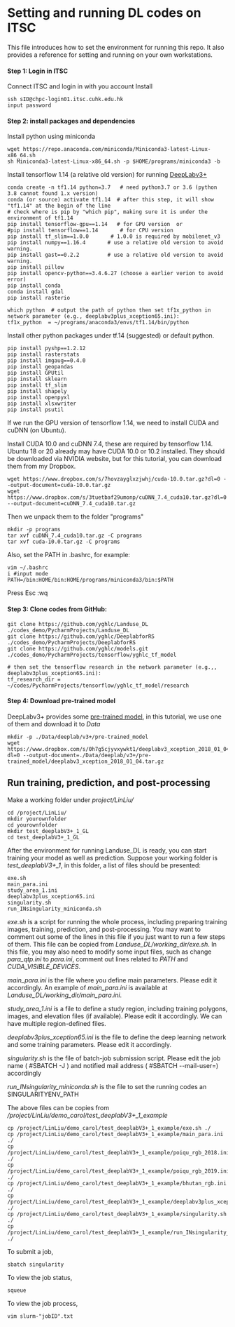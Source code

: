 # Setting and running DL codes on ITSC


This file introduces how to set the environment for running this repo.
It also provides a reference for setting and running on your own workstations.

#### Step 1: Login in ITSC

Connect ITSC and login in with you account Install 

    ssh sID@chpc-login01.itsc.cuhk.edu.hk
    input password
    
#### Step 2: install packages and dependencies

Install python using miniconda 

    wget https://repo.anaconda.com/miniconda/Miniconda3-latest-Linux-x86_64.sh
    sh Miniconda3-latest-Linux-x86_64.sh -p $HOME/programs/miniconda3 -b

Install tensorflow 1.14 (a relative old version) for running [DeepLabv3+](https://github.com/tensorflow/models/tree/master/research/deeplab)
    
    conda create -n tf1.14 python=3.7   # need python3.7 or 3.6 (python 3.8 cannot found 1.x version)
    conda (or source) activate tf1.14  # after this step, it will show "tf1.14" at the begin of the line
    # check where is pip by "which pip", making sure it is under the environment of tf1.14
    pip install tensorflow-gpu==1.14   # for GPU version  or 
    #pip install tensorflow==1.14       # for CPU version
    pip install tf_slim==1.0.0       # 1.0.0 is required by mobilenet_v3
    pip install numpy==1.16.4       # use a relative old version to avoid warning.
    pip install gast==0.2.2         # use a relative old version to avoid warning.
    pip install pillow
    pip install opencv-python==3.4.6.27 (choose a earlier verion to avoid error)
    pip install conda
    conda install gdal
    pip install rasterio
    
    which python  # output the path of python then set tf1x_python in network parameter (e.g., deeplabv3plus_xception65.ini):
    tf1x_python  = ~/programs/anaconda3/envs/tf1.14/bin/python 

Install other python packages under tf.14 (suggested) or default python. <!-- The installation will run inside 
the container, so we need to submit a job for running singularity. -->
    
    pip install pyshp==1.2.12
    pip install rasterstats
    pip install imgaug==0.4.0
    pip install geopandas
    pip install GPUtil
    pip install sklearn
    pip install tf_slim
    pip install shapely
    pip install openpyxl
    pip install xlsxwriter
    pip install psutil


If we run the GPU version of tensorflow 1.14, we need to install CUDA and cuDNN (on Ubuntu). 

Install CUDA 10.0 and cuDNN 7.4, these are required by tensorflow 1.14. \
Ubuntu 18 or 20 already may have CUDA 10.0 or 10.2 installed.
They should be downloaded via NVIDIA website, but for this tutorial, you can download them
from my Dropbox. 
    
    wget https://www.dropbox.com/s/7hovzayglxzjwhj/cuda-10.0.tar.gz?dl=0 --output-document=cuda-10.0.tar.gz
    wget https://www.dropbox.com/s/3tuetbaf29umonp/cuDNN_7.4_cuda10.tar.gz?dl=0  --output-document=cuDNN_7.4_cuda10.tar.gz
Then we unpack them to the folder "programs"
 
    mkdir -p programs
    tar xvf cuDNN_7.4_cuda10.tar.gz -C programs
    tar xvf cuda-10.0.tar.gz -C programs

Also, set the PATH in .bashrc, for example:

    vim ~/.bashrc
    i #input mode
    PATH=/bin:HOME/bin:HOME/programs/miniconda3/bin:$PATH
    
Press Esc
    :wq

#### Step 3: Clone codes from GitHub:

    git clone https://github.com/yghlc/Landuse_DL ./codes_demo/PycharmProjects/Landuse_DL
    git clone https://github.com/yghlc/DeeplabforRS ./codes_demo/PycharmProjects/DeeplabforRS
    git clone https://github.com/yghlc/models.git ./codes_demo/PycharmProjects/tensorflow/yghlc_tf_model
    
    # then set the tensorflow research in the network parameter (e.g.,, deeplabv3plus_xception65.ini):
    tf_research_dir = ~/codes/PycharmProjects/tensorflow/yghlc_tf_model/research
    

#### Step 4: Download pre-trained model

DeepLabv3+ provides some [pre-trained model](https://github.com/tensorflow/models/blob/master/research/deeplab/g3doc/model_zoo.md), 
in this tutorial, we use one of them and download it to *Data*

    mkdir -p ./Data/deeplab/v3+/pre-trained_model
    wget https://www.dropbox.com/s/0h7g5cjyvxywkt1/deeplabv3_xception_2018_01_04.tar.gz?dl=0 --output-document=./Data/deeplab/v3+/pre-trained_model/deeplabv3_xception_2018_01_04.tar.gz

## Run training, prediction, and post-processing

Make a working folder under *project/LinLiu/*

    cd /project/LinLiu/
    mkdir yourownfolder
    cd yourownfolder
    mkdir test_deeplabV3+_1_GL
    cd test_deeplabV3+_1_GL
    
After the environment for running Landuse_DL is ready, you can start training your model as well as prediction. 
Suppose your working folder is *test_deeplabV3+_1*, in this folder, a list of files should be presented:
    
    exe.sh
    main_para.ini
    study_area_1.ini
    deeplabv3plus_xception65.ini
    singularity.sh
    run_INsingularity_miniconda.sh

*exe.sh* is a script for running the whole process, including preparing training images, 
training, prediction, and post-processing. You may want to comment out some of the lines in this file 
if you just want to run a few steps of them. This file can be copied from *Landuse_DL/working_dir/exe.sh*.
In this file, you may also need to modify some input files, such as change *para_qtp.ini* to *para.ini*, 
comment out lines related to *PATH* and *CUDA_VISIBLE_DEVICES*. <!--, and the value of *gpu_num*. -->


*main_para.ini* is the file where you define main parameters. Please edit it accordingly. 
An example of *main_para.ini* is available at *Landuse_DL/working_dir/main_para.ini*.

*study_area_1.ini* is a file to define a study region, including training polygons, images, 
and elevation files (if available). Please edit it accordingly. We can have multiple region-defined files. 

*deeplabv3plus_xception65.ini* is the file to define the deep learning network and some training parameters. 
Please edit it accordingly.

*singularity.sh* is the file of batch-job submission script.
Please edit the job name ( #SBATCH -J ) and notified mail address ( #SBATCH --mail-user=) accordingly

*run_INsingularity_miniconda.sh* is the file to set the running codes an SINGULARITYENV_PATH 

The above files can be copies from */project/LinLiu/demo_carol/test_deeplabV3+_1_example* 

    cp /project/LinLiu/demo_carol/test_deeplabV3+_1_example/exe.sh ./
    cp /project/LinLiu/demo_carol/test_deeplabV3+_1_example/main_para.ini ./
    cp /project/LinLiu/demo_carol/test_deeplabV3+_1_example/poiqu_rgb_2018.ini ./
    cp /project/LinLiu/demo_carol/test_deeplabV3+_1_example/poiqu_rgb_2019.ini ./
    cp /project/LinLiu/demo_carol/test_deeplabV3+_1_example/bhutan_rgb.ini ./
    cp /project/LinLiu/demo_carol/test_deeplabV3+_1_example/deeplabv3plus_xception65.ini ./
    cp /project/LinLiu/demo_carol/test_deeplabV3+_1_example/singularity.sh ./
    cp /project/LinLiu/demo_carol/test_deeplabV3+_1_example/run_INsingularity_miniconda.sh ./



To submit a job,

    sbatch singularity

To view the job status,

    squeue
    
To view the job process,

    vim slurm-"jobID".txt







